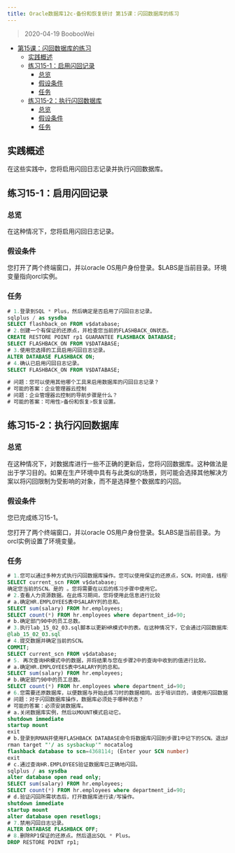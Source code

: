 ```yaml
---
title: Oracle数据库12c-备份和恢复研讨 第15课：闪回数据库的练习
---
```


> 2020-04-19 BoobooWei

<!-- MDTOC maxdepth:6 firsth1:1 numbering:0 flatten:0 bullets:1 updateOnSave:1 -->

- [第15课：闪回数据库的练习](#第15课：闪回数据库的练习)   
   - [实践概述](#实践概述)   
   - [练习15-1：启用闪回记录](#练习15-1：启用闪回记录)   
      - [总览](#总览)   
      - [假设条件](#假设条件)   
      - [任务](#任务)   
   - [练习15-2：执行闪回数据库](#练习15-2：执行闪回数据库)   
      - [总览](#总览)   
      - [假设条件](#假设条件)   
      - [任务](#任务)   

<!-- /MDTOC -->

## 实践概述

在这些实践中，您将启用闪回日志记录并执行闪回数据库。

## 练习15-1：启用闪回记录

### 总览

在这种情况下，您将启用闪回日志记录。

### 假设条件

您打开了两个终端窗口，并以oracle OS用户身份登录。$LABS是当前目录。环境变量指向orcl实例。

### 任务

```SQL
# 1.登录到SQL * Plus，然后确定是否启用了闪回日志记录。
sqlplus / as sysdba
SELECT flashback_on FROM v$database;
# 2.创建一个有保证的还原点，并检查您当前的FLASHBACK_ON状态。
CREATE RESTORE POINT rp1 GUARANTEE FLASHBACK DATABASE;
SELECT FLASHBACK_ON FROM V$DATABASE;
# 3.使用您选择的工具启用闪回日志记录。
ALTER DATABASE FLASHBACK ON;
# 4.确认已启用闪回日志记录。
SELECT FLASHBACK_ON FROM V$DATABASE;

# 问题：您可以使用其他哪个工具来启用数据库的闪回日志记录？
# 可能的答案：企业管理器云控制
# 问题：企业管理器云控制的导航步骤是什么？
# 可能的答案：可用性>备份和恢复>恢复设置。
```

## 练习15-2：执行闪回数据库

### 总览

在这种情况下，对数据库进行一些不正确的更新后，您将闪回数据库。这种做法是出于学习目的。如果在生产环境中具有与此类似的场景，则可能会选择其他解决方案以将闪回限制为受影响的对象，而不是选择整个数据库的闪回。

### 假设条件

您已完成练习15-1。

您打开了两个终端窗口，并以oracle OS用户身份登录。$LABS是当前目录。为orcl实例设置了环境变量。

### 任务

```sql
# 1.您可以通过多种方式执行闪回数据库操作。您可以使用保证的还原点，SCN，时间值，线程等。本示例使用SCN，但您也可以使用在先前的实践中创建的RP1还原点。
SELECT current_scn FROM v$database;
确定您当前的SCN。是的 。您将需要在以后的练习步骤中使用它。
# 2.查看人力资源数据。在此练习期间，您将使用此信息进行比较
# a.确定HR.EMPLOYEES表中SALARY列的总和。
SELECT sum(salary) FROM hr.employees;
SELECT count(*) FROM hr.employees where department_id=90;
# b.确定部门90中的员工总数。
# 3.执行lab_15_02_03.sql脚本以更新HR模式中的表。在这种情况下，它会通过闪回数据库来创建问题，从中“恢复”。
@lab_15_02_03.sql
# 4.提交数据并确定当前的SCN。
COMMIT;
SELECT current_scn FROM v$database;
# 5. 再次查询HR模式中的数据，并将结果与​​您在步骤2中的查询中收到的值进行比较。
# a.确定HR.EMPLOYEES表中SALARY列的总和。
SELECT sum(salary) FROM hr.employees;
# b.确定部门90中的员工总数。
SELECT count(*) FROM hr.employees where department_id=90;
# 6.您需要还原数据库，以便数据与开始此练习时的数据相同。出于培训目的，请使用闪回数据库进行此操作。
# 问题：对于闪回数据库操作，数据库必须处于哪种状态？
# 可能的答案：必须安装数据库。
# a.关闭数据库实例，然后以MOUNT模式启动它。
shutdown immediate
startup mount
exit
# b.登录到RMAN并使用FLASHBACK DATABASE命令将数据库闪回到步骤1中记下的SCN。退出RMAN。
rman target "'/ as sysbackup'" nocatalog
flashback database to scn=4368114; (Enter your SCN number)
exit
# c.通过查询HR.EMPLOYEES验证数据库已正确地闪回。
sqlplus / as sysdba
alter database open read only;
SELECT sum(salary) FROM hr.employees;
SELECT count(*) FROM hr.employees where department_id=90;
# d.验证闪回所需状态后，打开数据库进行读/写操作。
shutdown immediate
startup mount
alter database open resetlogs;
# 7.禁用闪回日志记录。
ALTER DATABASE FLASHBACK OFF;
# 8.删除RP1保证的还原点。然后退出SQL * Plus。
DROP RESTORE POINT rp1;
```
